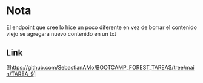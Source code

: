# Nota

El endpoint que cree lo hice un poco diferente en vez de borrar el contenido viejo se agregara nuevo contenido en un txt

## Link

[!https://github.com/SebastianAMo/BOOTCAMP_FOREST_TAREAS/tree/main/TAREA_9]